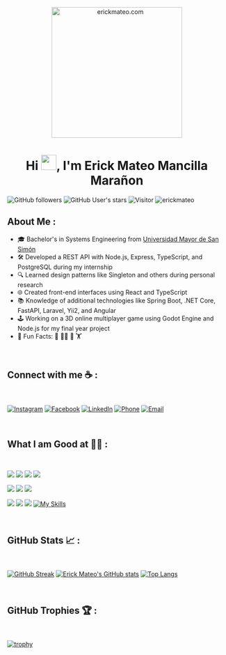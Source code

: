<div align="center" width="50">
    <img alt="erickmateo.com" src="./assets/oh_hi_there.png" width="300"/>
</div>
<h1 align="center">Hi <img src="https://media.giphy.com/media/hvRJCLFzcasrR4ia7z/giphy.gif" width="35">, I'm Erick Mateo Mancilla Marañon</h1>

![GitHub followers](https://img.shields.io/github/followers/erickmateo?style=social) ![GitHub User's stars](https://img.shields.io/github/stars/erickmateo?style=social) ![Visitor](https://visitor-badge.laobi.icu/badge?page_id=erickmateo.repoName) <img src="https://komarev.com/ghpvc/?username=erickmateo" alt="erickmateo" />

## About Me :

- 🎓 Bachelor's in Systems Engineering from [Universidad Mayor de San Simón](https://www.umss.edu.bo/)
- 🛠️ Developed a REST API with Node.js, Express, TypeScript, and PostgreSQL during my internship
- 🔍 Learned design patterns like Singleton and others during personal research
- 🌐 Created front-end interfaces using React and TypeScript
- 📚 Knowledge of additional technologies like Spring Boot, .NET Core, FastAPI, Laravel, Yii2, and Angular
- 🕹️ Working on a 3D online multiplayer game using Godot Engine and Node.js for my final year project
- 🌟 Fun Facts: 🍕 🕺🏻 🎥 🏋️

<br>

## Connect with me ☕ :

<br>

[![Instagram](https://img.icons8.com/fluency/48/000000/instagram-new.png)](https://www.instagram.com/mancillamaranon?igsh=Ym85b2dob2liZGl2) [![Facebook](https://img.icons8.com/fluency/48/000000/facebook.png)](https://www.facebook.com/share/HPmCu2Whxm1gcUdu/?mibextid=qi2Omg) [![LinkedIn](https://img.icons8.com/fluency/48/000000/linkedin.png)]([linkedin.com/in/erick-mateo-mancilla-marañon-439bb7240](https://www.linkedin.com/in/erick-mateo-mancilla-mara%C3%B1on-439bb7240/)) [![Phone](https://img.icons8.com/fluency/48/000000/phone-disconnected.png)](tel:+59161621982) [![Email](https://img.icons8.com/fluency/48/000000/apple-mail.png)](mailto:matro0646@gmail.com)

<br>

## What I am Good at 🧑‍💻 :

<br>

<img src="https://img.icons8.com/color/48/000000/html-5--v1.png"/> <img src="https://img.icons8.com/color/48/000000/css3.png"/> <img src="https://img.icons8.com/color/48/000000/javascript--v1.png"/> <img src="https://img.icons8.com/office/48/000000/react.png"/> 

<img src="https://img.icons8.com/color/48/000000/nodejs.png"/> <img src="https://img.icons8.com/color/48/000000/typescript.png"/> <img src="https://img.icons8.com/color/48/000000/postgreesql.png"/>

<img src="https://img.icons8.com/color/48/000000/npm.png"/> <img src="https://img.icons8.com/color/48/000000/github.png"/> <img src="https://img.icons8.com/color/48/000000/gitlab.png"/>
[![My Skills](https://skillicons.dev/icons?i=js,html,css,wasm)](https://skillicons.dev)

<br>

## GitHub Stats 📈 :

<br>

[![GitHub Streak](https://github-readme-streak-stats.herokuapp.com?user=erickmateo&theme=algolia&date_format=M%20j%5B%2C%20Y%5D)](https://git.io/streak-stats) [![Erick Mateo's GitHub stats](https://github-readme-stats.vercel.app/api?username=erickmateo&theme=algolia)](https://github.com/erickmateo/github-readme-stats) [![Top Langs](https://github-readme-stats.vercel.app/api/top-langs/?username=erickmateo&theme=algolia)](https://github.com/erickmateo/github-readme-stats)

<br>

## GitHub Trophies 🏆 :

<br>

[![trophy](https://github-profile-trophy.vercel.app/?username=erickmateo&theme=onedark)](https://github.com/ryo-ma/github-profile-trophy)

<br>
